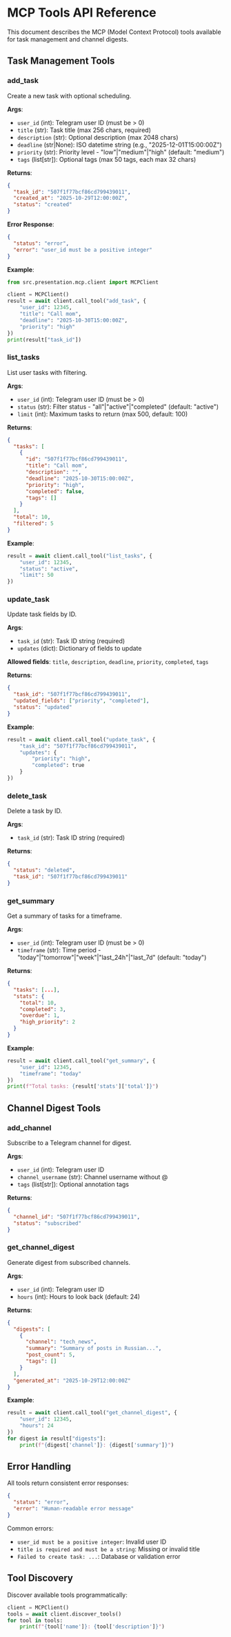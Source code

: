 # MCP Tools API Reference

This document describes the MCP (Model Context Protocol) tools available for task management and channel digests.

## Task Management Tools

### add_task

Create a new task with optional scheduling.

**Args**:
- `user_id` (int): Telegram user ID (must be > 0)
- `title` (str): Task title (max 256 chars, required)
- `description` (str): Optional description (max 2048 chars)
- `deadline` (str|None): ISO datetime string (e.g., "2025-12-01T15:00:00Z")
- `priority` (str): Priority level - "low"|"medium"|"high" (default: "medium")
- `tags` (list[str]): Optional tags (max 50 tags, each max 32 chars)

**Returns**:
```json
{
  "task_id": "507f1f77bcf86cd799439011",
  "created_at": "2025-10-29T12:00:00Z",
  "status": "created"
}
```

**Error Response**:
```json
{
  "status": "error",
  "error": "user_id must be a positive integer"
}
```

**Example**:
```python
from src.presentation.mcp.client import MCPClient

client = MCPClient()
result = await client.call_tool("add_task", {
    "user_id": 12345,
    "title": "Call mom",
    "deadline": "2025-10-30T15:00:00Z",
    "priority": "high"
})
print(result["task_id"])
```

### list_tasks

List user tasks with filtering.

**Args**:
- `user_id` (int): Telegram user ID (must be > 0)
- `status` (str): Filter status - "all"|"active"|"completed" (default: "active")
- `limit` (int): Maximum tasks to return (max 500, default: 100)

**Returns**:
```json
{
  "tasks": [
    {
      "id": "507f1f77bcf86cd799439011",
      "title": "Call mom",
      "description": "",
      "deadline": "2025-10-30T15:00:00Z",
      "priority": "high",
      "completed": false,
      "tags": []
    }
  ],
  "total": 10,
  "filtered": 5
}
```

**Example**:
```python
result = await client.call_tool("list_tasks", {
    "user_id": 12345,
    "status": "active",
    "limit": 50
})
```

### update_task

Update task fields by ID.

**Args**:
- `task_id` (str): Task ID string (required)
- `updates` (dict): Dictionary of fields to update

**Allowed fields**: `title`, `description`, `deadline`, `priority`, `completed`, `tags`

**Returns**:
```json
{
  "task_id": "507f1f77bcf86cd799439011",
  "updated_fields": ["priority", "completed"],
  "status": "updated"
}
```

**Example**:
```python
result = await client.call_tool("update_task", {
    "task_id": "507f1f77bcf86cd799439011",
    "updates": {
        "priority": "high",
        "completed": true
    }
})
```

### delete_task

Delete a task by ID.

**Args**:
- `task_id` (str): Task ID string (required)

**Returns**:
```json
{
  "status": "deleted",
  "task_id": "507f1f77bcf86cd799439011"
}
```

### get_summary

Get a summary of tasks for a timeframe.

**Args**:
- `user_id` (int): Telegram user ID (must be > 0)
- `timeframe` (str): Time period - "today"|"tomorrow"|"week"|"last_24h"|"last_7d" (default: "today")

**Returns**:
```json
{
  "tasks": [...],
  "stats": {
    "total": 10,
    "completed": 3,
    "overdue": 1,
    "high_priority": 2
  }
}
```

**Example**:
```python
result = await client.call_tool("get_summary", {
    "user_id": 12345,
    "timeframe": "today"
})
print(f"Total tasks: {result['stats']['total']}")
```

## Channel Digest Tools

### add_channel

Subscribe to a Telegram channel for digest.

**Args**:
- `user_id` (int): Telegram user ID
- `channel_username` (str): Channel username without @
- `tags` (list[str]): Optional annotation tags

**Returns**:
```json
{
  "channel_id": "507f1f77bcf86cd799439011",
  "status": "subscribed"
}
```

### get_channel_digest

Generate digest from subscribed channels.

**Args**:
- `user_id` (int): Telegram user ID
- `hours` (int): Hours to look back (default: 24)

**Returns**:
```json
{
  "digests": [
    {
      "channel": "tech_news",
      "summary": "Summary of posts in Russian...",
      "post_count": 5,
      "tags": []
    }
  ],
  "generated_at": "2025-10-29T12:00:00Z"
}
```

**Example**:
```python
result = await client.call_tool("get_channel_digest", {
    "user_id": 12345,
    "hours": 24
})
for digest in result["digests"]:
    print(f"{digest['channel']}: {digest['summary']}")
```

## Error Handling

All tools return consistent error responses:

```json
{
  "status": "error",
  "error": "Human-readable error message"
}
```

Common errors:
- `user_id must be a positive integer`: Invalid user ID
- `title is required and must be a string`: Missing or invalid title
- `Failed to create task: ...`: Database or validation error

## Tool Discovery

Discover available tools programmatically:

```python
client = MCPClient()
tools = await client.discover_tools()
for tool in tools:
    print(f"{tool['name']}: {tool['description']}")
```

